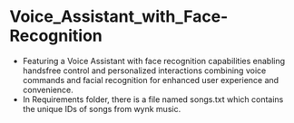 # Voice_Assistant_with_Face-Recognition
* Featuring a Voice Assistant with face recognition capabilities enabling handsfree control and personalized interactions combining voice commands and facial recognition for enhanced user experience and convenience.
* In Requirements folder, there is a file named songs.txt which contains the unique IDs of songs from wynk music.

